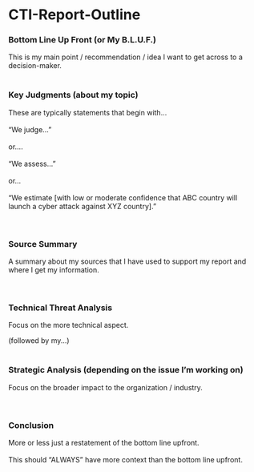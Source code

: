 # CTI-Report-Outline

<h3>Bottom Line Up Front (or My B.L.U.F.)</h3>

This is my main point / recommendation / idea I want to get across to a decision-maker.<br />
<br />
<h3>Key Judgments (about my topic)</h3>

These are typically statements that begin with…<br />
<br />
“We judge…”<br />
<br />
or….<br />
<br />
“We assess…”<br />
<br />
or… <br />
<br />
“We estimate [with low or moderate confidence that ABC country will launch a cyber attack against XYZ country].”<br />
<br />
<br />

<h3>Source Summary</h3>

A summary about my sources that I have used to support my report and where I get my information.<br />
<br />
<br />

<h3>Technical Threat Analysis</h3>

Focus on the more technical aspect.<br />

(followed by my...)<br />
<br />

<h3>Strategic Analysis (depending on the issue I’m working on)</h3>

Focus on the broader impact to the organization / industry.<br />
<br />
<br />
<h3>Conclusion</h3>

More or less just a restatement of the bottom line upfront.<br />
<br />
This should “ALWAYS” have more context than the bottom line upfront.<br />
<br />












